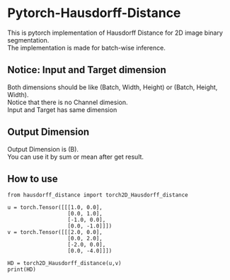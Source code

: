 # Pytorch-Hausdorff-Distance
This is pytorch implementation of Hausdorff Distance for 2D image binary segmentation. \
The implementation is made for batch-wise inference.

## Notice: Input and Target dimension
Both dimensions should be like (Batch, Width, Height) or (Batch, Height, Width). \
Notice that there is no Channel dimesion. \
Input and Target has same dimension

## Output Dimension
Output Dimension is (B). \
You can use it by sum or mean after get result.

## How to use
```
from hausdorff_distance import torch2D_Hausdorff_distance

u = torch.Tensor([[[1.0, 0.0],
                   [0.0, 1.0],
                   [-1.0, 0.0],
                   [0.0, -1.0]]])
v = torch.Tensor([[[2.0, 0.0],
                   [0.0, 2.0],
                   [-2.0, 0.0],
                   [0.0, -4.0]]])
                   
HD = torch2D_Hausdorff_distance(u,v)
print(HD)
```
